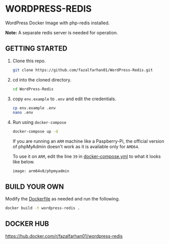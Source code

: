 # WORDPRESS-REDIS
WordPress Docker Image with php-redis installed.

__Note:__ A separate redis server is needed for operation.

## GETTING STARTED
1. Clone this repo.
    ```BASH
    git clone https://github.com/fazalfarhan01/WordPress-Redis.git
    ```

2. cd into the cloned directory.
    ```BASH
    cd WordPress-Redis
    ```

3. copy `env.example` to `.env` and edit the credentials.
    ```BASH
    cp env.example .env
    nano .env
    ```

4. Run using `docker-compose`

    ```BASH
    docker-compose up -d
    ```
    If you are running an `ARM` machine like a Paspberry-Pi, the official version of phpMyAdmin doesn't work as it is available only for `AMD64`. 
    
    To use it on `ARM`, edit the line `39` in [docker-compose.yml](./docker-compose.yml) to what it looks like below.

    ```DOCKER-COMPOSE
    image: arm64v8/phpmyadmin
    ```

## BUILD YOUR OWN
Modify the [Dockerfile](./Dockerfile) as needed and run the following.
```BASH
docker build -t wordpress-redis .
```

## DOCKER HUB
https://hub.docker.com/r/fazalfarhan01/wordpress-redis